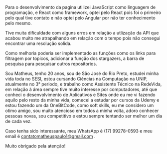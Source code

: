 Para o desenvolvimento da pagina utilizei JavaScript como linguagem de programação, e React como framework, optei pelo React
pois foi o primeiro pelo qual tive contato e não optei pelo Angular por não ter conhecimento pelo mesmo.

Tive muita dificuldade com alguns erros em relação a utlização da API que acabou muito me atrapalhando em relação com o tempo
pois não consegui encontrar uma resolução solida.

Como melhoria poderia ser implementado as funções como os links para filtragem por topicos, adicionar a função dos stargazers,
a barra de pesquisa para pesquisar outros repositorios.

Sou Matheus, tenho 20 anos, sou de São José do Rio Preto, estudei minha vida toda no SESI, estou cursando Ciências na Computação
na UNIP, atualmente no 3° periodo, e trabalho como Assistente Técnico na RedeVida, em relação à área sempre tive muito interesse
por computadores, até que conheci o desenvolvimento de Aplicativos e Sites onde eu me vi fazendo aquilo pelo resto da minha vida,
comecei a estudar por cursos da Udemy e estou fazendo um da OneBitCode, como soft skills, eu me considero um otimo amigo,
sou muito atencioso em todos a minha volta, adoro conhecer pessoas novas, sou competitivo e estou sempre tentando ser melhor
um dia de cada vez.

Caso tenha sido interessante, meu WhatsApp é (17) 99278-0593 e meu email é contatomatheuspaulo1@gmail.com .

Muito obrigado pela atenção!
